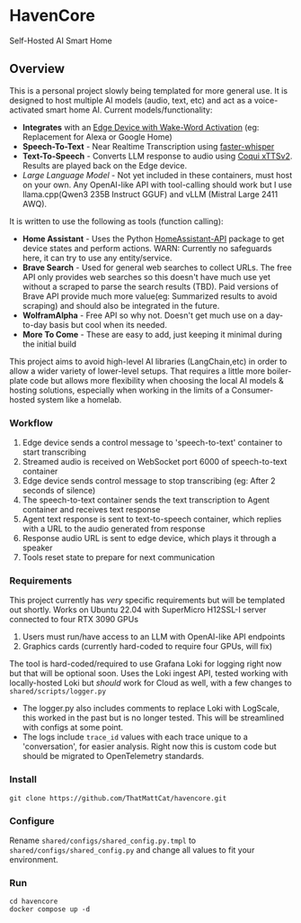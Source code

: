 # HavenCore

Self-Hosted AI Smart Home

## Overview

This is a personal project slowly being templated for more general use. It is designed to host multiple AI models (audio, text, etc) and act as a voice-activated smart home AI. Current models/functionality:

* **Integrates** with an [Edge Device with Wake-Word Activation](https://github.com/ThatMattCat/havencore-edge/tree/main) (eg: Replacement for Alexa or Google Home)
* **Speech-To-Text** - Near Realtime Transcription using [faster-whisper](https://github.com/SYSTRAN/faster-whisper)
* **Text-To-Speech** - Converts LLM response to audio using [Coqui xTTSv2](https://github.com/coqui-ai/TTS). Results are played back on the Edge device.
* _Large Language Model_ - Not yet included in these containers, must host on your own. Any OpenAI-like API with tool-calling should work but I  use llama.cpp(Qwen3 235B Instruct GGUF) and vLLM (Mistral Large 2411 AWQ).

It is written to use the following as tools (function calling):

* **Home Assistant** - Uses the Python [HomeAssistant-API](https://pypi.org/project/HomeAssistant-API/) package to get device states and perform actions. WARN: Currently no safeguards here, it can try to use any entity/service.
* **Brave Search** - Used for general web searches to collect URLs. The free API only provides web searches so this doesn't have much use yet without a scraped to parse the search results (TBD). Paid versions of Brave API provide much more value(eg: Summarized results to avoid scraping) and should also be integrated in the future.
* **WolframAlpha** - Free API so why not. Doesn't get much use on a day-to-day basis but cool when its needed.
* **More To Come** - These are easy to add, just keeping it minimal during the initial build

This project aims to avoid high-level AI libraries (LangChain,etc) in order to allow a wider variety of lower-level setups. That requires a little more boiler-plate code but allows more flexibility when choosing the local AI models & hosting solutions, especially when working in the limits of a Consumer-hosted system like a homelab.

### Workflow

1. Edge device sends a control message to 'speech-to-text' container to start transcribing
2. Streamed audio is received on WebSocket port 6000 of speech-to-text container
3. Edge device sends control message to stop transcribing (eg: After 2 seconds of silence)
4. The speech-to-text container sends the text transcription to Agent container and receives text response
5. Agent text response is sent to text-to-speech container, which replies with a URL to the audio generated from response
6. Response audio URL is sent to edge device, which plays it through a speaker
7. Tools reset state to prepare for next communication

### Requirements

This project currently has *very* specific requirements but will be templated out shortly. Works on Ubuntu 22.04 with SuperMicro H12SSL-I server connected to four RTX 3090 GPUs

1. Users must run/have access to an LLM with OpenAI-like API endpoints
2. Graphics cards (currently hard-coded to require four GPUs, will fix)

The tool is hard-coded/required to use Grafana Loki for logging right now but that will be optional soon. Uses the Loki ingest API, tested working with locally-hosted Loki but _should_ work for Cloud as well, with a few changes to `shared/scripts/logger.py`
  * The logger.py also includes comments to replace Loki with LogScale, this worked in the past but is no longer tested. This will be streamlined with configs at some point.
  * The logs include `trace_id` values with each trace unique to a 'conversation', for easier analysis. Right now this is custom code but should be migrated to OpenTelemetry standards.

### Install

```
git clone https://github.com/ThatMattCat/havencore.git
```

### Configure

Rename `shared/configs/shared_config.py.tmpl` to `shared/configs/shared_config.py` and change all values to fit your environment. 

### Run

```
cd havencore
docker compose up -d
```
